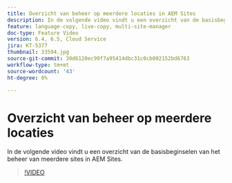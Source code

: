 ```yaml
---
title: Overzicht van beheer op meerdere locaties in AEM Sites
description: In de volgende video vindt u een overzicht van de basisbeginselen van het beheer van meerdere sites in AEM Sites.
feature: language-copy, live-copy, multi-site-manager
doc-type: Feature Video
version: 6.4, 6.5, Cloud Service
jira: KT-5377
thumbnail: 33594.jpg
source-git-commit: 30d6120ec99f7a95414dbc31c0cb002152bd6763
workflow-type: tm+mt
source-wordcount: '43'
ht-degree: 0%

---
```



# Overzicht van beheer op meerdere locaties

In de volgende video vindt u een overzicht van de basisbeginselen van het beheer van meerdere sites in AEM Sites.

>[!VIDEO](https://video.tv.adobe.com/v/33594?quality=12&learn=on)
